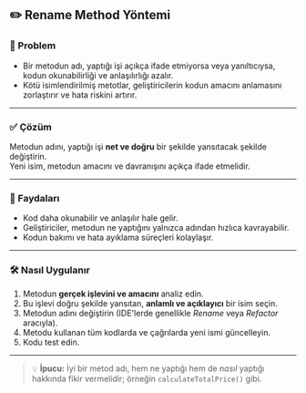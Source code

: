 ## ✏️ Rename Method Yöntemi

### 🐞 Problem
- Bir metodun adı, yaptığı işi açıkça ifade etmiyorsa veya yanıltıcıysa, kodun okunabilirliği ve anlaşılırlığı azalır.
- Kötü isimlendirilmiş metotlar, geliştiricilerin kodun amacını anlamasını zorlaştırır ve hata riskini artırır.

---

### ✅ Çözüm
Metodun adını, yaptığı işi **net ve doğru** bir şekilde yansıtacak şekilde değiştirin.  
Yeni isim, metodun amacını ve davranışını açıkça ifade etmelidir.

---

### 🌱 Faydaları
- Kod daha okunabilir ve anlaşılır hale gelir.
- Geliştiriciler, metodun ne yaptığını yalnızca adından hızlıca kavrayabilir.
- Kodun bakımı ve hata ayıklama süreçleri kolaylaşır.

---

### 🛠️ Nasıl Uygulanır
1. Metodun **gerçek işlevini ve amacını** analiz edin.
2. Bu işlevi doğru şekilde yansıtan, **anlamlı ve açıklayıcı** bir isim seçin.
3. Metodun adını değiştirin (IDE'lerde genellikle *Rename* veya *Refactor* aracıyla).
4. Metodu kullanan tüm kodlarda ve çağrılarda yeni ismi güncelleyin.
5. Kodu test edin.

---

> 💡 **İpucu:** İyi bir metod adı, hem ne yaptığı hem de *nasıl* yaptığı hakkında fikir vermelidir; örneğin `calculateTotalPrice()` gibi.
